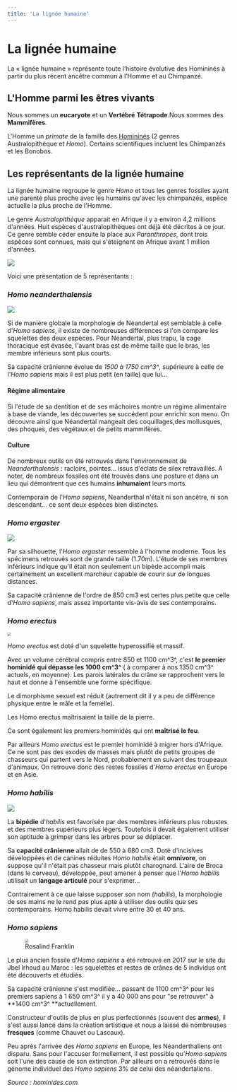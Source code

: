 ```yaml
---
title: 'La lignée humaine'
---
```




# La lignée humaine

La « lignée humaine » représente toute l’histoire évolutive des Homininés à partir du plus récent
ancêtre commun à l’Homme et au Chimpanzé. 

## L'Homme parmi les êtres vivants

Nous sommes un **eucaryote** et un **Vertébré** **Tétrapode**.Nous sommes des **Mammifères**.

L'Homme un *primate* de la famille des <u>Homininés</u> (2 genres Australopithèque et *Homo*). Certains
scientifiques incluent les Chimpanzés et les Bonobos. 

## Les représentants de la lignée humaine

La lignée humaine regroupe le genre *Homo* et tous les genres fossiles ayant une parenté plus proche avec les humains qu'avec les chimpanzés, espèce actuelle la plus proche de l'Homme.


Le genre *Australopithèque* apparait en Afrique il y a environ 4,2 millions d'années. Huit espèces d'australopithèques ont déjà été décrites à ce jour. Ce genre semble céder ensuite la place aux *Paranthropes*, dont trois espèces sont connues, mais qui s'éteignent en Afrique avant 1 million d'années.

![](./../Ressources/Photos/2.png)



Voici une présentation de 5 représentants : 

### *Homo neanderthalensis*

![](./../Ressources/Photos/3.jpg)



Si de manière globale la morphologie de Néandertal est semblable à celle d'*Homo sapiens*, il existe de nombreuses différences si l'on compare les squelettes des deux espèces. Pour Néandertal, plus trapu, la cage thoracique est évasée, l'avant bras est de même taille que le bras, les membre inférieurs sont plus courts. 

Sa capacité crânienne évolue de *1500 à 1750 cm^3^*, supérieure à celle de l'*Homo sapiens* mais il est plus petit (en taille) que lui...

#### Régime alimentaire

Si l'étude de sa dentition et de ses mâchoires montre un régime alimentaire à base de viande, les découvertes se succédent pour enrichir son menu.
On découvre ainsi que Néandertal mangeait des coquillages,des mollusques, des phoques, des végétaux et de petits mammifères.

#### Culture

De nombreux outils on été retrouvés dans l'environnement de *Neanderthalensis* : racloirs, pointes... issus d'éclats de silex retravaillés.
A noter, de nombreux fossiles ont été trouvés dans une posture et dans un lieu qui démontrent que ces humains **inhumaient** leurs morts.

Contemporain de l'*Homo sapiens*, Neanderthal n'était ni son ancêtre, ni son descendant... ce sont deux espèces bien distinctes.

### *Homo ergaster*

![](./../Ressources/Photos/4.jpg)



Par sa silhouette, l'*Homo ergaster* ressemble à l'homme moderne. Tous les spécimens retrouvés sont de grande taille (1.70m). L'étude de ses membres inférieurs indique qu'il était non seulement un bipède accompli mais certainement un excellent marcheur capable de courir sur de longues distances.

Sa capacité crânienne de l'ordre de 850 cm3 est certes plus petite que celle d'*Homo sapiens*, mais assez importante vis-àvis de ses contemporains.

### *Homo erectus*

<img src="./../Ressources/Photos/5.jpg" style="zoom:50%;" />



*Homo erectus* est doté d'un squelette hyperossifié et massif.

Avec un volume cérébral compris entre 850 et 1100 cm^3^, c'est **le premier hominidé** **qui dépasse les 1000 cm^3^** ( à comparer à nos 1350 cm^3^ actuels, en moyenne).
Les parois latérales du crâne se rapprochent vers le haut et donne à l'ensemble une forme spécifique.

Le dimorphisme sexuel est réduit (autrement dit il y a peu de différence physique entre le mâle et la femelle).


Les Homo erectus maîtrisaient la taille de la pierre.

Ce sont également les premiers hominidés qui ont **maîtrisé le feu**. 

Par ailleurs *Homo erectus* est le premier hominidé à migrer hors d'Afrique. Ce ne sont pas des exodes de masses mais plutôt de petits groupes de chasseurs qui partent vers le Nord, probablement en suivant des troupeaux d'animaux. On retrouve donc des restes fossiles d'*Homo erectus* en Europe et en Asie.



### *Homo habilis*



![](./../Ressources/Photos/6.jpg)



La **bipédie** d'*habilis* est favorisée par des membres inférieurs plus robustes et des membres supérieurs plus légers. Toutefois il devait également utiliser son aptitude à grimper dans les arbres pour se déplacer.

Sa **capacité crânienne** allait de de 550 à 680 cm3.
Doté d'incisives développées et de canines réduites *Homo habilis* était **omnivore**, on suppose qu'il n'était pas chasseur mais plutôt charognard.
L'aire de Broca (dans le cerveau), développée, peut amener à penser que l'*Homo habilis* utilisait un **langage articulé** pour s'exprimer...

Contrairement à ce que laisse supposer son nom (*habilis*), la morphologie de ses mains ne le rend pas plus apte à utiliser des outils que ses contemporains.
Homo habilis devait vivre entre 30 et 40 ans.

### *Homo sapiens*

<figure><img src="./../Ressources/Photos/7.jpg" style="zoom:50%;" /> <figcaption>Rosalind Franklin </figcaption></figure>



Le plus ancien fossile d'*Homo sapiens* a été retrouvé en 2017 sur le site du Jbel Irhoud au Maroc : les squelettes et restes de crânes de 5 individus ont été découverts et étudiés.


Sa capacité crânienne s'est modifiée... passant de 1100 cm^3^ pour les premiers sapiens à 1 650 cm^3^ il y a 40 000 ans pour "se retrouver" à **1400 cm^3^ **actuellement.

Constructeur d'outils de plus en plus perfectionnés (souvent des **armes**), il s'est aussi lancé dans la création artistique et nous a laissé de nombreuses **fresques** (comme Chauvet ou Lascaux).

Peu après l'arrivée des *Homo sapiens* en Europe, les Néanderthaliens ont disparu. Sans pour l'accuser formellement, il est possible qu'*Homo sapiens* soit l'une des cause de son extinction. Par ailleurs on a retrouvés dans le génome individuel des *Homo sapiens* 3% de celui des néandertaliens.





*Source : hominides.com*